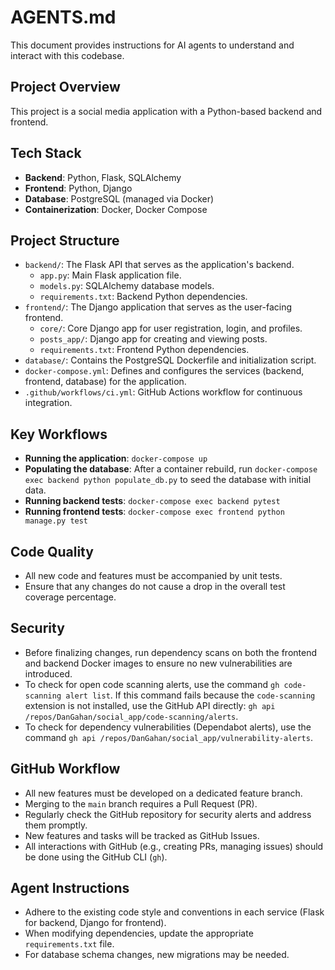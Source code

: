 # AGENTS.md

This document provides instructions for AI agents to understand and interact with this codebase.

## Project Overview

This project is a social media application with a Python-based backend and frontend.

## Tech Stack

- **Backend**: Python, Flask, SQLAlchemy
- **Frontend**: Python, Django
- **Database**: PostgreSQL (managed via Docker)
- **Containerization**: Docker, Docker Compose

## Project Structure

- `backend/`: The Flask API that serves as the application's backend.
  - `app.py`: Main Flask application file.
  - `models.py`: SQLAlchemy database models.
  - `requirements.txt`: Backend Python dependencies.
- `frontend/`: The Django application that serves as the user-facing frontend.
  - `core/`: Core Django app for user registration, login, and profiles.
  - `posts_app/`: Django app for creating and viewing posts.
  - `requirements.txt`: Frontend Python dependencies.
- `database/`: Contains the PostgreSQL Dockerfile and initialization script.
- `docker-compose.yml`: Defines and configures the services (backend, frontend, database) for the application.
- `.github/workflows/ci.yml`: GitHub Actions workflow for continuous integration.

## Key Workflows

- **Running the application**: `docker-compose up`
- **Populating the database**: After a container rebuild, run `docker-compose exec backend python populate_db.py` to seed the database with initial data.
- **Running backend tests**: `docker-compose exec backend pytest`
- **Running frontend tests**: `docker-compose exec frontend python manage.py test`

## Code Quality

- All new code and features must be accompanied by unit tests.
- Ensure that any changes do not cause a drop in the overall test coverage percentage.

## Security

- Before finalizing changes, run dependency scans on both the frontend and backend Docker images to ensure no new vulnerabilities are introduced.
- To check for open code scanning alerts, use the command `gh code-scanning alert list`. If this command fails because the `code-scanning` extension is not installed, use the GitHub API directly: `gh api /repos/DanGahan/social_app/code-scanning/alerts`.
- To check for dependency vulnerabilities (Dependabot alerts), use the command `gh api /repos/DanGahan/social_app/vulnerability-alerts`.

## GitHub Workflow

- All new features must be developed on a dedicated feature branch.
- Merging to the `main` branch requires a Pull Request (PR).
- Regularly check the GitHub repository for security alerts and address them promptly.
- New features and tasks will be tracked as GitHub Issues.
- All interactions with GitHub (e.g., creating PRs, managing issues) should be done using the GitHub CLI (`gh`).

## Agent Instructions

- Adhere to the existing code style and conventions in each service (Flask for backend, Django for frontend).
- When modifying dependencies, update the appropriate `requirements.txt` file.
- For database schema changes, new migrations may be needed.
